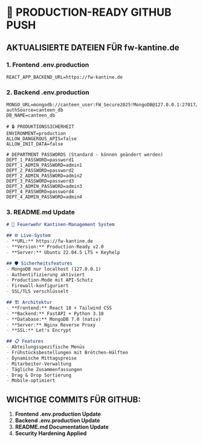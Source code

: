 # 🚀 PRODUCTION-READY GITHUB PUSH

## AKTUALISIERTE DATEIEN FÜR fw-kantine.de

### 1. Frontend .env.production
```
REACT_APP_BACKEND_URL=https://fw-kantine.de
```

### 2. Backend .env.production  
```
MONGO_URL=mongodb://canteen_user:FW_Secure2025!MongoDB@127.0.0.1:27017/canteen_db?authSource=canteen_db
DB_NAME=canteen_db

# 🔒 PRODUKTIONSSICHERHEIT
ENVIRONMENT=production
ALLOW_DANGEROUS_APIS=false
ALLOW_INIT_DATA=false

# DEPARTMENT PASSWORDS (Standard - können geändert werden)
DEPT_1_PASSWORD=password1
DEPT_1_ADMIN_PASSWORD=admin1
DEPT_2_PASSWORD=password2
DEPT_2_ADMIN_PASSWORD=admin2
DEPT_3_PASSWORD=password3
DEPT_3_ADMIN_PASSWORD=admin3
DEPT_4_PASSWORD=password4
DEPT_4_ADMIN_PASSWORD=admin4
```

### 3. README.md Update
```markdown
# 🚛 Feuerwehr Kantinen-Management System

## 🌐 Live-System
- **URL:** https://fw-kantine.de
- **Version:** Production-Ready v2.0
- **Server:** Ubuntu 22.04.5 LTS + Keyhelp

## 🛡️ Sicherheitsfeatures
- MongoDB nur localhost (127.0.0.1)
- Authentifizierung aktiviert
- Production-Mode mit API-Schutz
- Firewall-konfiguriert
- SSL/TLS verschlüsselt

## 🏗️ Architektur
- **Frontend:** React 18 + Tailwind CSS
- **Backend:** FastAPI + Python 3.10
- **Database:** MongoDB 7.0 (nativ)
- **Server:** Nginx Reverse Proxy
- **SSL:** Let's Encrypt

## 📋 Features
- Abteilungsspezifische Menüs
- Frühstücksbestellungen mit Brötchen-Hälften
- Dynamische Mittagspreise
- Mitarbeiter-Verwaltung
- Tägliche Zusammenfassungen
- Drag & Drop Sortierung
- Mobile-optimiert
```

## WICHTIGE COMMITS FÜR GITHUB:

1. **Frontend .env.production Update**
2. **Backend .env.production Update** 
3. **README.md Documentation Update**
4. **Security Hardening Applied**